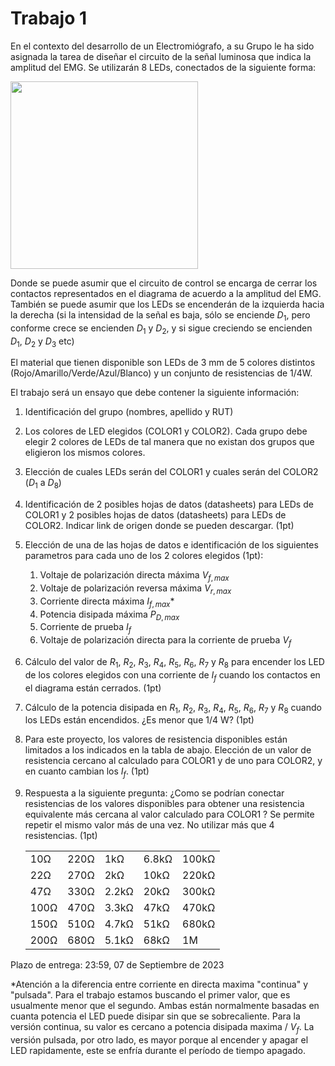 # Trabajo 1

En el contexto del desarrollo de un Electromiógrafo, a su Grupo le ha sido asignada la tarea de diseñar el circuito de la señal luminosa que indica la amplitud del EMG. Se utilizarán 8 LEDs, conectados de la siguiente forma:

<img src="https://julianodb.github.io/electronic_circuits_diagrams/eight_leds.png" width="300">

Donde se puede asumir que el circuito de control se encarga de cerrar los contactos representados en el diagrama de acuerdo a la amplitud del EMG. También se puede asumir que los LEDs se encenderán de la izquierda hacia la derecha (si la intensidad de la señal es baja, sólo se enciende $D_1$, pero conforme crece se encienden $D_1$ y $D_2$, y si sigue creciendo se encienden $D_1$, $D_2$ y $D_3$ etc)

El material que tienen disponible son LEDs de 3 mm de 5 colores distintos (Rojo/Amarillo/Verde/Azul/Blanco) y un conjunto de resistencias de 1/4W. 

El trabajo será un ensayo que debe contener la siguiente información:

1. Identificación del grupo (nombres, apellido y RUT)
1. Los colores de LED elegidos (COLOR1 y COLOR2). Cada grupo debe elegir 2 colores de LEDs de tal manera que no existan dos grupos que eligieron los mismos colores.
1. Elección de cuales LEDs serán del COLOR1 y cuales serán del COLOR2 ($D_1$ a $D_8$)
1. Identificación de 2 posibles hojas de datos (datasheets) para LEDs de COLOR1 y 2 posibles hojas de datos (datasheets) para LEDs de COLOR2. Indicar link de origen donde se pueden descargar. (1pt)
1. Elección de una de las hojas de datos e identificación de los siguientes parametros para cada uno de los 2 colores elegidos (1pt):
    1. Voltaje de polarización directa máxima $V_{f,max}$
    1. Voltaje de polarización reversa máxima $V_{r,max}$
    1. Corriente directa máxima $I_{f,max}$*
    1. Potencia disipada máxima $P_{D,max}$
    1. Corriente de prueba $I_f$
    1. Voltaje de polarización directa para la corriente de prueba $V_f$
1. Cálculo del valor de $R_1$, $R_2$, $R_3$, $R_4$, $R_5$, $R_6$, $R_7$ y $R_8$ para encender los LED de los colores elegidos con una corriente de $I_f$ cuando los contactos en el diagrama están cerrados. (1pt)
1. Cálculo de la potencia disipada en $R_1$, $R_2$, $R_3$, $R_4$, $R_5$, $R_6$, $R_7$ y $R_8$ cuando los LEDs están encendidos. ¿Es menor que 1/4 W? (1pt)
1. Para este proyecto, los valores de resistencia disponibles están limitados a los indicados en la tabla de abajo. Elección de un valor de resistencia cercano al calculado para COLOR1 y de uno para COLOR2, y en cuanto cambian los $I_f$. (1pt)
1. Respuesta a la siguiente pregunta: ¿Como se podrían conectar resistencias de los valores disponibles para obtener una resistencia equivalente más cercana al valor calculado para COLOR1 ? Se permite repetir el mismo valor más de una vez. No utilizar más que 4 resistencias. (1pt)

    |   |  |        |       |  |
    |------|------|-----------|------------|-------|
    | 10Ω  | 220Ω | 1kΩ       | 6.8kΩ      | 100kΩ |
    | 22Ω  | 270Ω | 2kΩ       | 10kΩ       | 220kΩ |
    | 47Ω  | 330Ω | 2.2kΩ     | 20kΩ       | 300kΩ |
    | 100Ω | 470Ω | 3.3kΩ     | 47kΩ       | 470kΩ |
    | 150Ω | 510Ω | 4.7kΩ     | 51kΩ       | 680kΩ |
    | 200Ω | 680Ω | 5.1kΩ     | 68kΩ       | 1M    |

Plazo de entrega: 23:59, 07 de Septiembre de 2023

*Atención a la diferencia entre corriente en directa maxima "continua" y "pulsada". Para el trabajo estamos buscando el primer valor, que es usualmente menor que el segundo. Ambas están normalmente basadas en cuanta potencia el LED puede disipar sin que se sobrecaliente. Para la versión continua, su valor es cercano a potencia disipada maxima / $V_f$. La versión pulsada, por otro lado, es mayor porque al encender y apagar el LED rapidamente, este se enfría durante el período de tiempo apagado.
